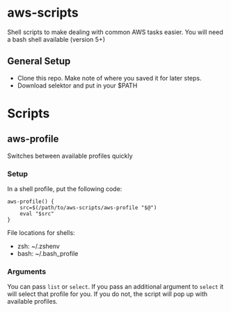 # aws-scripts
Shell scripts to make dealing with common AWS tasks easier. You will need a bash shell available (version 5+)

## General Setup

* Clone this repo. Make note of where you saved it for later steps.
* Download selektor and put in your $PATH

# Scripts

## aws-profile
Switches between available profiles quickly

### Setup
In a shell profile, put the following code: 

```
aws-profile() {
    src=$(/path/to/aws-scripts/aws-profile "$@")
    eval "$src"   
}
```

File locations for shells:
 
* zsh: ~/.zshenv
* bash: ~/.bash_profile

### Arguments

You can pass `list` or `select`. If you pass an additional argument to `select` it will select that profile for you. If
you do not, the script will pop up with available profiles.
